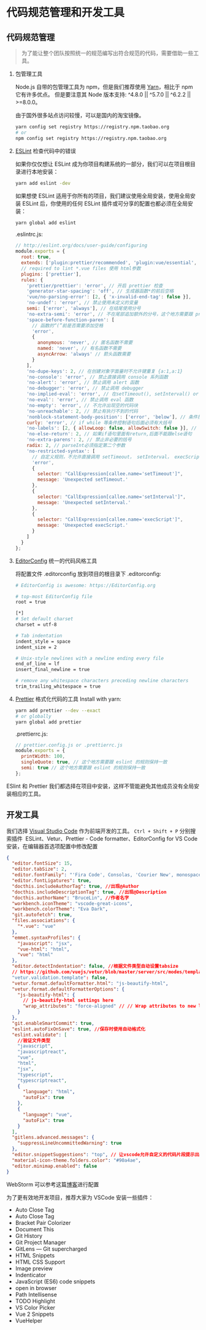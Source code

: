 # 代码规范管理和开发工具

## 代码规范管理

> 为了能让整个团队按照统一的规范编写出符合规范的代码，需要借助一些工具。  

1. 包管理工具  

    Node.js 自带的包管理工具为 npm，但是我们推荐使用 [Yarn](https://yarn.bootcss.com/)，相比于 npm 它有许多优点。
    但是要注意其 Node 版本支持: ^4.8.0 || ^5.7.0 || ^6.2.2 || >=8.0.0。

    由于国外很多站点访问较慢，可以是国内的淘宝镜像。
    ``` bash
    yarn config set registry https://registry.npm.taobao.org
    # or
    npm config set registry https://registry.npm.taobao.org
    ```
    

2. [ESLint](https://eslint.org/) 检查代码中的错误  
   
    如果你仅仅想让 ESLint 成为你项目构建系统的一部分，我们可以在项目根目录进行本地安装：

    ```bash
    yarn add eslint -dev
    ```

    如果想使 ESLint 适用于你所有的项目，我们建议使用全局安装，使用全局安装 ESLint 后，你使用的任何 ESLint 插件或可分享的配置也都必须在全局安装：

    ```bash
    yarn global add eslint
    ```  
    .eslintrc.js:
    ```javascript
    // http://eslint.org/docs/user-guide/configuring
    module.exports = {
      root: true,
      extends: ['plugin:prettier/recommended', 'plugin:vue/essential', '@vue/standard'],
      // required to lint *.vue files 使用 html参数
      plugins: ['prettier'],
      rules: {
        'prettier/prettier': 'error', // 开启 prettier 检查
        'generator-star-spacing': 'off', // 生成器函数*的前后空格
        'vue/no-parsing-error': [2, { 'x-invalid-end-tag': false }],
        'no-undef': 'error', // 禁止使用未定义的变量
        semi: ['error', 'always'], // 在结尾使用分号
        'no-extra-semi': 'error', // 不在尾部追加额外的分号，这个地方需要跟 prettier 的规则保持一致
        'space-before-function-paren': [
          // 函数的“(”前是否需要添加空格
          'error',
          {
            anonymous: 'never', // 匿名函数不需要
            named: 'never', // 有名函数不需要
            asyncArrow: 'always' // 箭头函数需要
          }
        ],
        'no-dupe-keys': 2, // 在创建对象字面量时不允许键重复 {a:1,a:1}
        'no-console': 'error', // 禁止直接调用 console 系列函数
        'no-alert': 'error', // 禁止调用 alert 函数
        'no-debugger': 'error', // 禁止调用 debugger
        'no-implied-eval': 'error', // 在setTimeout(), setInterval() or execScript()中消除隐式eval的使用，如 setTimeout('alert("Hi!")', 100);
        'no-eval': 'error', // 禁止调用 eval 函数
        'no-empty': 'error', // 不允许出现空的代码块
        'no-unreachable': 2, // 禁止有执行不到的代码
        'nonblock-statement-body-position': ['error', 'below'], // 条件控制语句，执行部分必须另起一行
        curly: 'error', // if while 等条件控制语句后面必须有大括号
        'no-labels': [2, { allowLoop: false, allowSwitch: false }], // 禁止使用label语句，以避免无限循环
        'no-else-return': 2, // 如果if语句里面有return,后面不能跟else语句
        'no-extra-parens': 2, // 禁止非必要的括号
        radix: 2, // parseInt必须指定第二个参数
        'no-restricted-syntax': [
          // 自定义规则，不允许直接调用 setTimeout， setInterval， execScript
          'error',
          {
            selector: "CallExpression[callee.name='setTimeout']",
            message: 'Unexpected setTimeout.'
          },
          {
            selector: "CallExpression[callee.name='setInterval']",
            message: 'Unexpected setInterval.'
          },
          {
            selector: "CallExpression[callee.name='execScript']",
            message: 'Unexpected execScript.'
          }
        ]
      }
    };

    ```
3. [EditorConfig](https://editorconfig.org/) 统一的代码风格工具
   
    将配置文件 .editorconfig 放到项目的根目录下
    .editorconfig:
    ```bash
    # EditorConfig is awesome: https://EditorConfig.org

    # top-most EditorConfig file
    root = true

    [*]
    # Set default charset
    charset = utf-8

    # Tab indentation
    indent_style = space
    indent_size = 2

    # Unix-style newlines with a newline ending every file
    end_of_line = lf
    insert_final_newline = true
    
    # remove any whitespace characters preceding newline characters
    trim_trailing_whitespace = true
    ```

4. [Prettier](https://prettier.io/) 格式化代码的工具
    Install with yarn:
    ```bash
    yarn add prettier --dev --exact
    # or globally
    yarn global add prettier
    ```
    .prettierrc.js:
    ```javascript
    // prettier.config.js or .prettierrc.js
    module.exports = {
      printWidth: 100,
      singleQuote: true, // 这个地方需要跟 eslint 的规则保持一致
      semi: true // 这个地方需要跟 eslint 的规则保持一致
    };
    ```
ESlint 和 Prettier 我们都选择在项目中安装，这样不管能避免其他成员没有全局安装相应的工具。

## 开发工具

我们选择 [Visual Studio Code](https://code.visualstudio.com/) 作为前端开发的工具。
`Ctrl + Shift + P` 分别搜索插件  ESLint、Vetur、Prettier - Code formatter、EditorConfig for VS Code 安装，在编辑器首选项配置中修改配置

```json
{
  "editor.fontSize": 15,
  "editor.tabSize": 2,
  "editor.fontFamily": "'Fira Code', Consolas, 'Courier New', monospace",
  "editor.fontLigatures": true,
  "docthis.includeAuthorTag": true, //出现@Author
  "docthis.includeDescriptionTag": true, //出现@Description
  "docthis.authorName": "BruceLin", //作者名字
  "workbench.iconTheme": "vscode-great-icons",
  "workbench.colorTheme": "Eva Dark",
  "git.autofetch": true,
  "files.associations": {
    "*.vue": "vue"
  },
  "emmet.syntaxProfiles": {
    "javascript": "jsx",
    "vue-html": "html",
    "vue": "html"
  },
  "editor.detectIndentation": false, //根据文件类型自动设置tabsize
  // https://github.com/vuejs/vetur/blob/master/server/src/modes/template/services/htmlFormat.ts
  "vetur.validation.template": false,
  "vetur.format.defaultFormatter.html": "js-beautify-html",
  "vetur.format.defaultFormatterOptions": {
    "js-beautify-html": {
      // js-beautify-html settings here
      "wrap_attributes": "force-aligned" // // Wrap attributes to new lines [auto|force|force-aligned|force-expand-multiline] ["auto"]
    }
  },
  "git.enableSmartCommit": true,
  "eslint.autoFixOnSave": true, //保存时使用自动格式化
  "eslint.validate": [
    //验证文件类型
    "javascript",
    "javascriptreact",
    "vue",
    "html",
    "jsx",
    "typescript",
    "typescriptreact",
    {
      "language": "html",
      "autoFix": true
    },
    {
      "language": "vue",
      "autoFix": true
    }
  ],
  "gitlens.advanced.messages": {
    "suppressLineUncommittedWarning": true
  },
  "editor.snippetSuggestions": "top", // 让vscode允许自定义的代码片段提示出来
  "material-icon-theme.folders.color": "#90a4ae",
  "editor.minimap.enabled": false
}

```
WebStorm 可以参考这篇[博客](https://www.godblessyuan.com/2018/04/%E6%A2%B3%E7%90%86%E5%89%8D%E7%AB%AF%E5%BC%80%E5%8F%91%E4%BD%BF%E7%94%A8eslint%E5%92%8Cprettier%E6%9D%A5%E6%A3%80%E6%9F%A5%E5%92%8C%E6%A0%BC%E5%BC%8F%E5%8C%96%E4%BB%A3%E7%A0%81%E9%97%AE%E9%A2%98.html)进行配置

为了更有效地开发项目，推荐大家为 VSCode 安装一些插件：

- Auto Close Tag
- Auto Close Tag
- Bracket Pair Colorizer
- Document This
- Git History
- Git Project Manager
- GitLens — Git supercharged
- HTML Snippets
- HTML CSS Support
- Image preview
- Indenticator
- JavaScript (ES6) code snippets
- open in browser
- Path Intellisense
- TODO Highlight
- VS Color Picker
- Vue 2 Snippets
- VueHelper
